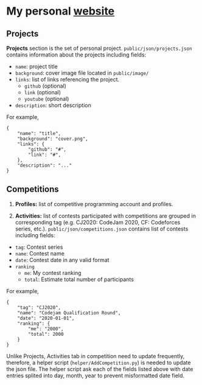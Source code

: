 # My personal [website](https://quangvn2508.github.io/Portfolio/)

## Projects

**Projects** section is the set of personal project. ```public/json/projects.json``` contains information about the projects including fields:

* ```name```: project title
* ```background```: cover image file located in ```public/image/```
* ```links```: list of links referencing the project.
    * ```github``` (optional)
    * ```link``` (optional)
    * ```youtube``` (optional)
* ```description```: short description

For example,

```
{
    "name": "title",
    "background": "cover.png",
    "links": {
        "github": "#",
        "link": "#",
    },
    "description": "..."
}
```

## Competitions

1. **Profiles:** list of competitive programming account and profiles.

2. **Activities:** list of contests participated with competitions are grouped in corresponding tag (e.g. CJ2020: CodeJam 2020, CF: Codeforces series, etc.). ```public/json/competitions.json``` contains list of contests including fields:

* ```tag```: Contest series
* ```name```: Contest name
* ```date```: Contest date in any valid format
* ```ranking```
    * ```me```: My contest ranking
    * ```total```: Estimate total number of participants

For example,

```
{
    "tag": "CJ2020",
    "name": "Codejam Qualification Round",
    "date": "2020-01-01",
    "ranking": {
        "me": "2000",
        "total": 2000
    }
}
```

Unlike Projects, Activities tab in competition need to update frequently, therefore, a helper script (```helper/AddCompetition.py```) is needed to update the json file. The helper script ask each of the fields listed above with date entries splited into day, month, year to prevent misformatted date field.

